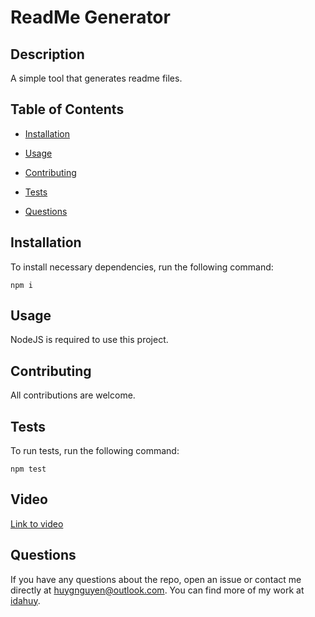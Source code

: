 # ReadMe Generator

## Description
A simple tool that generates readme files.
## Table of Contents 
* [Installation](#installation)
* [Usage](#usage)

* [Contributing](#contributing)
* [Tests](#tests)
* [Questions](#questions)
## Installation
To install necessary dependencies, run the following command:
```
npm i
```
## Usage
NodeJS is required to use this project.


## Contributing
All contributions are welcome.
## Tests
To run tests, run the following command:
```
npm test
```
## Video
  [Link to video](https://youtu.be/v76a_w9SK40)

## Questions
If you have any questions about the repo, open an issue or contact me directly at huygnguyen@outlook.com. You can find more of my work at [idahuy](https://github.com/idahuy/).
